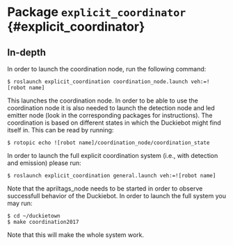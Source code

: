 # Package `explicit_coordinator` {#explicit_coordinator}

<move-here src='#explicit_coordinator-autogenerated'/>


## In-depth

In order to launch the coordination node, run the following command:

    $ roslaunch explicit_coordination coordination_node.launch veh:=![robot name]

This launches the coordination node. In order to be able to use the coordination node it is also needed to launch the detection node and led emitter node (look in the corresponding packages for instructions).
The coordination is based on different states in which the Duckiebot might find itself in. This can be read by running:

    $ rotopic echo ![robot name]/coordination_node/coordination_state

In order to launch the full explicit coordination system (i.e., with detection and emission) please run:

    $ roslaunch explicit_coordination general.launch veh:=![robot name]

Note that the apriltags_node needs to be started in order to observe successfull behavior of the Duckiebot.
In order to launch the full system you may run:

    $ cd ~/duckietown
    $ make coordination2017

Note that this will make the whole system work.
